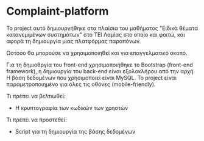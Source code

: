# Complaint-platform

Το project αυτό δημιουργήθηκε στα πλαίσια του μαθήματος "Ειδικά θέματα κατανεμιμένων συστημάτων" στο ΤΕΙ Λαμίας στο οποίο και φοιτώ, και αφορά τη δημιουργία μιας πλατφόρμας παραπόνων.

Ωστόσο θα μπορούσε να χρησιμοποιηθεί και για επαγγελματικό σκοπό.

Για τη δημιοθργία του front-end χρησιμοποιήθηκε το Bootstrap (front-end framework), η δημιουργία του back-end είναι εξολοκλήρου από την αρχή. Η βάση δεδομένων που χρησιμοποιεί είναι MySQL.
Το project είναι παραμετροποιημένο για όλες τις οθόνες (mobile-friendly).

Τι πρέπει να βελτιωθεί:

- Η κρυπτογραφία των κωδικών των χρηστών

Τι πρέπει να προστεθεί:

- Script για τη δημιουργία της βάσης δεδομένων
